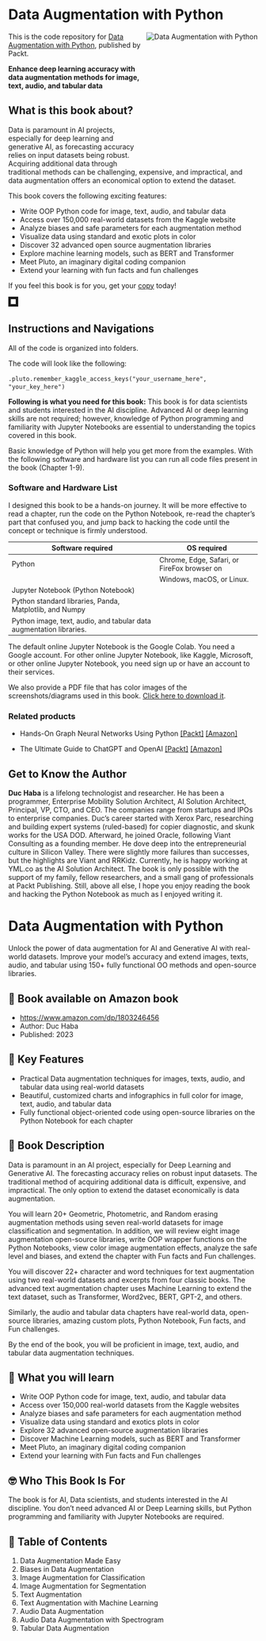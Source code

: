 # Data Augmentation with Python

<a href="https://www.packtpub.com/product/data-augmentation-with-python/9781803246451?utm_source=github&utm_medium=repository&utm_campaign=9781803246451"><img src="https://content.packt.com/B17990/cover_image_small.jpg" alt="Data Augmentation with Python" height="256px" align="right"></a>

This is the code repository for [Data Augmentation with Python](https://www.packtpub.com/product/data-augmentation-with-python/9781803246451?utm_source=github&utm_medium=repository&utm_campaign=9781803246451), published by Packt.

**Enhance deep learning accuracy with data augmentation methods for image, text, audio, and tabular data**

## What is this book about?
Data is paramount in AI projects, especially for deep learning and generative AI, as forecasting accuracy relies on input datasets being robust. Acquiring additional data through traditional methods can be challenging, expensive, and impractical, and data augmentation offers an economical option to extend the dataset.

This book covers the following exciting features: 
* Write OOP Python code for image, text, audio, and tabular data
* Access over 150,000 real-world datasets from the Kaggle website
* Analyze biases and safe parameters for each augmentation method
* Visualize data using standard and exotic plots in color
* Discover 32 advanced open source augmentation libraries
* Explore machine learning models, such as BERT and Transformer
* Meet Pluto, an imaginary digital coding companion
* Extend your learning with fun facts and fun challenges

If you feel this book is for you, get your [copy](https://www.amazon.com/dp/B09NC5XJ6D) today!

<a href="https://www.packtpub.com/?utm_source=github&utm_medium=banner&utm_campaign=GitHubBanner"><img src="https://raw.githubusercontent.com/PacktPublishing/GitHub/master/GitHub.png" 
alt="https://www.packtpub.com/" border="5" /></a>


## Instructions and Navigations
All of the code is organized into folders.

The code will look like the following:
```
.pluto.remember_kaggle_access_keys("your_username_here",
"your_key_here")
```


**Following is what you need for this book:**
This book is for data scientists and students interested in the AI discipline. Advanced AI or deep learning skills are not required; however, knowledge of Python programming and familiarity with Jupyter Notebooks are essential to understanding the topics covered in this book.		 

Basic knowledge of Python will help you get more from the examples.	
With the following software and hardware list you can run all code files present in the book (Chapter 1-9).

### Software and Hardware List

I designed this book to be a hands-on journey. It will be more effective to read a chapter, run the code
on the Python Notebook, re-read the chapter’s part that confused you, and jump back to hacking the
code until the concept or technique is firmly understood.

| Software required                      | OS required                                  |
| ------------------------------------   | ---------------------------------------------|
| Python                                 | Chrome, Edge, Safari, or FireFox browser on  |                                       
|                                        |     Windows, macOS, or Linux.                |                                                     
| Jupyter Notebook (Python Notebook)     |                                              |
| Python standard libraries, Panda,  Matplotlib, and Numpy                              |                                              
| Python image, text, audio, and tabular data augmentation libraries.                   |                                             

The default online Jupyter Notebook is the Google Colab. You need a Google account. For other
online Jupyter Notebook, like Kaggle, Microsoft, or other online Jupyter Notebook, you need sign up
or have an account to their services.


We also provide a PDF file that has color images of the screenshots/diagrams used in this book. [Click here to download it](https://packt.link/FhpHV).


### Related products <Other books you may enjoy>
* Hands-On Graph Neural Networks Using Python [[Packt]](https://www.packtpub.com/product/hands-on-graph-neural-networks-using-python/9781804617526) [[Amazon]](https://www.amazon.com/dp/1804617520)

* The Ultimate Guide to ChatGPT and OpenAI [[Packt]](https://www.packtpub.com/product/the-ultimate-guide-to-chatgpt-and-openai/9781805123330) [[Amazon]](https://www.amazon.com/dp/1805123335)

## Get to Know the Author
**Duc Haba**
is a lifelong technologist and researcher. He has been a programmer, Enterprise Mobility
Solution Architect, AI Solution Architect, Principal, VP, CTO, and CEO. The companies range from
startups and IPOs to enterprise companies.
Duc’s career started with Xerox Parc, researching and building expert systems (ruled-based) for
copier diagnostic, and skunk works for the USA DOD. Afterward, he joined Oracle, following Viant
Consulting as a founding member. He dove deep into the entrepreneurial culture in Silicon Valley.
There were slightly more failures than successes, but the highlights are Viant and RRKidz. Currently,
he is happy working at YML.co as the AI Solution Architect.
The book is only possible with the support of my family, fellow researchers, and a small gang of professionals
at Packt Publishing. Still, above all else, I hope you enjoy reading the book and hacking the Python
Notebook as much as I enjoyed writing it.





# Data Augmentation with Python
Unlock the power of data augmentation for AI and Generative AI with real-world datasets. Improve your model’s accuracy and extend images, texts, audio, and tabular using 150+ fully functional OO methods and open-source libraries.

## 📖 Book available on Amazon book
- https://www.amazon.com/dp/1803246456
- Author: Duc Haba
- Published: 2023

## 🌟 Key Features
- Practical Data augmentation techniques for images, texts, audio, and tabular data using real-world datasets
- Beautiful, customized charts and infographics in full color for image, text, audio, and tabular data
- Fully functional object-oriented code using open-source libraries on the Python Notebook for each chapter

## 🌻 Book Description
Data is paramount in an AI project, especially for Deep Learning and Generative AI. The forecasting accuracy relies on robust input datasets. The traditional method of acquiring additional data is difficult, expensive, and impractical. The only option to extend the dataset economically is data augmentation.

You will learn 20+ Geometric, Photometric, and Random erasing augmentation methods using seven real-world datasets for image classification and segmentation. In addition, we will review eight image augmentation open-source libraries, write OOP wrapper functions on the Python Notebooks, view color image augmentation effects, analyze the safe level and biases, and extend the chapter with Fun facts and Fun challenges.

You will discover 22+ character and word techniques for text augmentation using two real-world datasets and excerpts from four classic books. The advanced text augmentation chapter uses Machine Learning to extend the text dataset, such as Transformer, Word2vec, BERT, GPT-2, and others.

Similarly, the audio and tabular data chapters have real-world data, open-source libraries, amazing custom plots, Python Notebook, Fun facts, and Fun challenges.

By the end of the book, you will be proficient in image, text, audio, and tabular data augmentation techniques.

## 🚀 What you will learn

- Write OOP Python code for image, text, audio, and tabular data
- Access over 150,000 real-world datasets from the Kaggle websites
- Analyze biases and safe parameters for each augmentation method
- Visualize data using standard and exotics plots in color
- Explore 32 advanced open-source augmentation libraries
- Discover Machine Learning models, such as BERT and Transformer
- Meet Pluto, an imaginary digital coding companion
- Extend your learning with Fun facts and Fun challenges

## 🤓 Who This Book Is For
The book is for AI, Data scientists, and students interested in the AI discipline. You don’t need advanced AI or Deep Learning skills, but Python programming and familiarity with Jupyter Notebooks are required.

## 🔖 Table of Contents
1. Data Augmentation Made Easy
2. Biases in Data Augmentation
3. Image Augmentation for Classification
4. Image Augmentation for Segmentation
5. Text Augmentation
6. Text Augmentation with Machine Learning
7. Audio Data Augmentation
8. Audio Data Augmentation with Spectrogram
9. Tabular Data Augmentation
